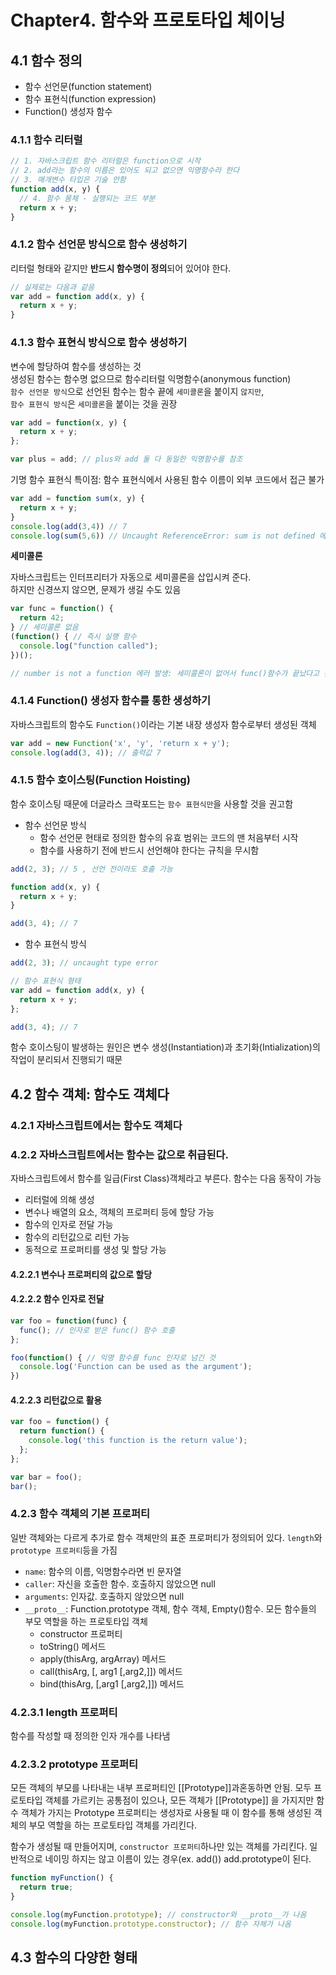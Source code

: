 # Chapter4. 함수와 프로토타입 체이닝

## 4.1 함수 정의
- 함수 선언문(function statement)
- 함수 표현식(function expression)
- Function() 생성자 함수

### 4.1.1 함수 리터럴
```javascript
// 1. 자바스크립트 함수 리터럴은 function으로 시작
// 2. add라는 함수의 이름은 있어도 되고 없으면 익명함수라 한다
// 3. 매개변수 타입은 기술 안함
function add(x, y) {
  // 4. 함수 몸체 - 실행되는 코드 부분
  return x + y;
}
```

### 4.1.2 함수 선언문 방식으로 함수 생성하기
리터럴 형태와 같지만 **반드시 함수명이 정의**되어 있어야 한다.
```javascript
// 실제로는 다음과 같음
var add = function add(x, y) {
  return x + y;
}
```

### 4.1.3 함수 표현식 방식으로 함수 생성하기
변수에 할당하여 함수를 생성하는 것   
생성된 함수는 함수명 없으므로 함수리터럴 익명함수(anonymous function)   
`함수 선언문 방식`으로 선언된 함수는 함수 끝에 `세미콜론`을 붙이지 `않지만`,    
`함수 표현식 방식`은 `세미콜론`을 붙이는 것을 권장 

```javascript
var add = function(x, y) {
  return x + y;
};

var plus = add; // plus와 add 둘 다 동일한 익명함수를 참조
```
기명 함수 표현식 특이점: 함수 표현식에서 사용된 함수 이름이 외부 코드에서 접근 불가
```javascript
var add = function sum(x, y) {
  return x + y;
}
console.log(add(3,4)) // 7
console.log(sum(5,6)) // Uncaught ReferenceError: sum is not defined 에러 발생
```

**세미콜론**

자바스크립트는 인터프리터가 자동으로 세미콜론을 삽입시켜 준다.   
하지만 신경쓰지 않으면, 문제가 생길 수도 있음
```javascript
var func = function() {
  return 42;
} // 세미콜론 없음
(function() { // 즉시 실행 함수
  console.log("function called");
})();

// number is not a function 에러 발생: 세미콜론이 없어서 func()함수가 끝났다고 판단하지 않기 때문에 return하는 42뒤에 42()형태로 또 함수를 호출하려고 시도함
```

### 4.1.4 Function() 생성자 함수를 통한 생성하기
자바스크립트의 함수도 `Function()`이라는 기본 내장 생성자 함수로부터 생성된 객체
```javascript
var add = new Function('x', 'y', 'return x + y');
console.log(add(3, 4)); // 출력값 7
```

### 4.1.5 함수 호이스팅(Function Hoisting)
함수 호이스팅 때문에 더글라스 크락포드는 `함수 표현식만`을 사용할 것을 권고함
- 함수 선언문 방식
  - 함수 선언문 현태로 정의한 함수의 유효 범위는 코드의 맨 처음부터 시작
  - 함수를 사용하기 전에 반드시 선언해야 한다는 규칙을 무시함
```javascript
add(2, 3); // 5 , 선언 전이라도 호출 가능

function add(x, y) {
  return x + y;
}

add(3, 4); // 7
```
- 함수 표현식 방식
```javascript
add(2, 3); // uncaught type error

// 함수 표현식 형태
var add = function add(x, y) {
  return x + y;
};

add(3, 4); // 7
```
함수 호이스팅이 발생하는 원인은 변수 생성(Instantiation)과 초기화(Intialization)의 작업이 분리되서 진행되기 때문

## 4.2 함수 객체: 함수도 객체다
### 4.2.1 자바스크립트에서는 함수도 객체다
### 4.2.2 자바스크립트에서는 함수는 값으로 취급된다.
자바스크립트에서 함수를 일급(First Class)객체라고 부른다. 함수는 다음 동작이 가능
- 리터럴에 의해 생성
- 변수나 배열의 요소, 객체의 프로퍼티 등에 할당 가능
- 함수의 인자로 전달 가능
- 함수의 리턴값으로 리턴 가능
- 동적으로 프로퍼티를 생성 및 할당 가능
#### 4.2.2.1 변수나 프로퍼티의 값으로 할당
#### 4.2.2.2 함수 인자로 전달
```javascript
var foo = function(func) {
  func(); // 인자로 받은 func() 함수 호출
};

foo(function() { // 익명 함수를 func 인자로 넘긴 것
  console.log('Function can be used as the argument');
})
```
#### 4.2.2.3 리턴값으로 활용
```javascript
var foo = function() {
  return function() {
    console.log('this function is the return value');
  };
};

var bar = foo();
bar();
```
### 4.2.3 함수 객체의 기본 프로퍼티
일반 객체와는 다르게 추가로 함수 객체만의 표준 프로퍼티가 정의되어 있다.
`length`와 `prototype 프로퍼티`등을 가짐
- `name`: 함수의 이름, 익명함수라면 빈 문자열
- `caller`: 자신을 호출한 함수. 호출하지 않았으면 null
- `arguments`: 인자값. 호출하지 않았으면 null
- `__proto__`: Function.prototype 객체, 함수 객체, Empty()함수. 모든 함수들의 부모 역할을 하는 프로토타입 객체
  - constructor 프로퍼티
  - toString() 메서드
  - apply(thisArg, argArray) 메서드
  - call(thisArg, [, arg1 [,arg2,]]) 메서드
  - bind(thisArg, [,arg1 [,arg2,]]) 메서드

### 4.2.3.1 length 프로퍼티
함수를 작성할 때 정의한 인자 개수를 나타냄

### 4.2.3.2 prototype 프로퍼티
모든 객체의 부모를 나타내는 내부 프로퍼티인 [[Prototype]]과혼동하면 안됨. 모두 프로토타입 객체를 가르키는 공통점이 있으나, 모든 객체가 [[Prototype]] 을 가지지만 함수 객체가 가지는 Prototype 프로퍼티는 생성자로 사용될 때 이 함수를 통해 생성된 객체의 부모 역할을 하는 프로토타입 객체를 가리킨다.

함수가 생성될 때 만들어지며, `constructor 프로퍼티`하나만 있는 객체를 가리킨다. 일반적으로 네이밍 하지는 않고 이름이 있는 경우(ex. add()) add.prototype이 된다.
```javascript
function myFunction() {
  return true;
}

console.log(myFunction.prototype); // constructor와 __proto__가 나옴
console.log(myFunction.prototype.constructor); // 함수 자체가 나옴
```

## 4.3 함수의 다양한 형태
